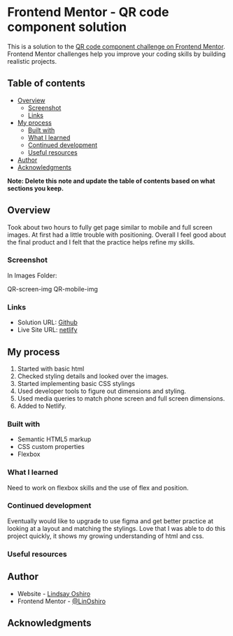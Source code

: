 # Frontend Mentor - QR code component solution

This is a solution to the [QR code component challenge on Frontend Mentor](https://www.frontendmentor.io/challenges/qr-code-component-iux_sIO_H). Frontend Mentor challenges help you improve your coding skills by building realistic projects.

## Table of contents

- [Overview](#overview)
  - [Screenshot](#screenshot)
  - [Links](#links)
- [My process](#my-process)
  - [Built with](#built-with)
  - [What I learned](#what-i-learned)
  - [Continued development](#continued-development)
  - [Useful resources](#useful-resources)
- [Author](#author)
- [Acknowledgments](#acknowledgments)

**Note: Delete this note and update the table of contents based on what sections you keep.**

## Overview

Took about two hours to fully get page similar to mobile and full screen images. At first had a little trouble with positioning. Overall I feel good about the final product and I felt that the practice helps refine my skills.

### Screenshot

In Images Folder:

QR-screen-img
QR-mobile-img

### Links

- Solution URL: [Github](https://github.com/LinOshiro/qr-code-component-main)
- Live Site URL: [netlify](https://qr-code-frontend-mentor-lin-osh.netlify.app)

## My process

1. Started with basic html
2. Checked styling details and looked over the images.
3. Started implementing basic CSS stylings
4. Used developer tools to figure out dimensions and styling.
5. Used media queries to match phone screen and full screen dimensions.
6. Added to Netlify.

### Built with

- Semantic HTML5 markup
- CSS custom properties
- Flexbox

### What I learned

Need to work on flexbox skills and the use of flex and position.

### Continued development

Eventually would like to upgrade to use figma and get better practice at looking at a layout and matching the stylings. Love that I was able to do this project quickly, it shows my growing understanding of html and css.

### Useful resources

## Author

- Website - [Lindsay Oshiro](https://www.your-site.com)
- Frontend Mentor - [@LinOshiro](https://lindsayoshiro.com/)

## Acknowledgments
